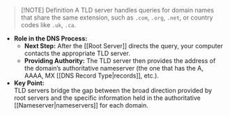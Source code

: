 
> [!NOTE] Definition
> A TLD server handles queries for domain names that share the same extension, such as `.com`, `.org`, `.net`, or country codes like `.uk`, `.ca`.

    
- **Role in the DNS Process:**
    - **Next Step:** After the [[Root Server]] directs the query, your computer contacts the appropriate TLD server.
    - **Providing Authority:** The TLD server then provides the address of the domain’s authoritative nameserver (the one that has the A, AAAA, MX [[DNS Record Type|records]], etc.).
- **Key Point:**  
    TLD servers bridge the gap between the broad direction provided by root servers and the specific information held in the authoritative [[Nameserver|nameservers]] for each domain.